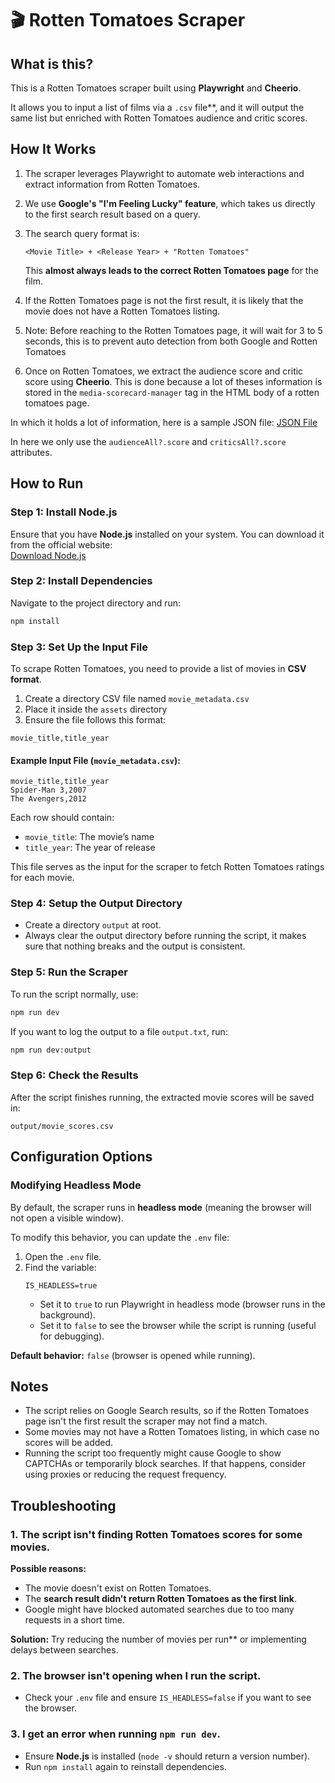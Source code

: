 # 🎬 Rotten Tomatoes Scraper  

## What is this?  
This is a  Rotten Tomatoes scraper built using **Playwright** and **Cheerio**.  

It allows you to input a list of films via a `.csv` file**, and it will output the same list but enriched with Rotten Tomatoes audience and critic scores.

## How It Works  

1. The scraper leverages Playwright to automate web interactions and extract information from Rotten Tomatoes.  
2. We use **Google's "I'm Feeling Lucky" feature**, which takes us directly to the first search result based on a query.
3. The search query format is:  

   ```
   <Movie Title> + <Release Year> + "Rotten Tomatoes"
   ```

   This **almost always leads to the correct Rotten Tomatoes page** for the film.
4. If the Rotten Tomatoes page is not the first result, it is likely that the movie does not have a Rotten Tomatoes listing.
5. Note: Before reaching to the Rotten Tomatoes page, it will wait for 3 to 5 seconds, this is to prevent auto detection from both Google and Rotten Tomatoes
6. Once on Rotten Tomatoes, we extract the audience score and critic score using **Cheerio**. This is done because a lot of theses information is stored in the `media-scorecard-manager` tag in the HTML body of a rotten tomatoes page.

In which it holds a lot of information, here is a sample JSON file: [JSON File](https://jsonformatter.org/dae935)

In here we only use the `audienceAll?.score` and `criticsAll?.score` attributes.

## How to Run  

### Step 1: Install Node.js
Ensure that you have **Node.js** installed on your system. You can download it from the official website:  
[Download Node.js](https://nodejs.org/en/download)  

### Step 2: Install Dependencies
Navigate to the project directory and run:  
```sh
npm install
```

### Step 3: Set Up the Input File
To scrape Rotten Tomatoes, you need to provide a list of movies in **CSV format**.  

1. Create a directory CSV file named `movie_metadata.csv`
2. Place it inside the `assets` directory  
3. Ensure the file follows this format:

```
movie_title,title_year
```

#### Example Input File (`movie_metadata.csv`):
```csv
movie_title,title_year
Spider-Man 3,2007
The Avengers,2012
```

Each row should contain:
- `movie_title`: The movie’s name  
- `title_year`: The year of release  

This file serves as the input for the scraper to fetch Rotten Tomatoes ratings for each movie.

### Step 4: Setup the Output Directory
- Create a directory `output` at root.
- Always clear the output directory before running the script, it makes sure that nothing breaks and the output is consistent.

### Step 5: Run the Scraper
To run the script normally, use:  
```sh
npm run dev
```

If you want to log the output to a file `output.txt`, run:  
```sh
npm run dev:output
```

### Step 6: Check the Results
After the script finishes running, the extracted movie scores will be saved in:  
```
output/movie_scores.csv
```

## Configuration Options  

### **Modifying Headless Mode**  
By default, the scraper runs in **headless mode** (meaning the browser will not open a visible window).  

To modify this behavior, you can update the `.env` file:  

1. Open the `.env` file.
2. Find the variable:  
   ```
   IS_HEADLESS=true
   ```
   - Set it to `true` to run Playwright in headless mode (browser runs in the background).  
   - Set it to `false` to see the browser while the script is running (useful for debugging).  

**Default behavior:** `false` (browser is opened while running).

## Notes  

- The script relies on Google Search results, so if the Rotten Tomatoes page isn't the first result the scraper may not find a match.  
- Some movies may not have a Rotten Tomatoes listing, in which case no scores will be added.  
- Running the script too frequently might cause Google to show CAPTCHAs or temporarily block searches. If that happens, consider using proxies or reducing the request frequency.  

## Troubleshooting  

### 1. The script isn't finding Rotten Tomatoes scores for some movies.
**Possible reasons:**  
- The movie doesn't exist on Rotten Tomatoes.  
- The **search result didn't return Rotten Tomatoes as the first link**.  
- Google might have blocked automated searches due to too many requests in a short time.  

**Solution:** Try reducing the number of movies per run** or implementing delays between searches.

### 2. The browser isn't opening when I run the script.
- Check your `.env` file and ensure `IS_HEADLESS=false` if you want to see the browser.

### 3. I get an error when running `npm run dev`.
- Ensure **Node.js** is installed (`node -v` should return a version number).  
- Run `npm install` again to reinstall dependencies.